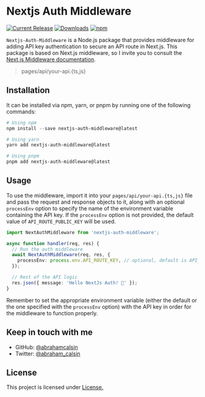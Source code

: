 # Nextjs Auth Middleware

<a href="https://www.npmjs.com/package/nextjs-auth-middleware"><img src="https://img.shields.io/npm/v/nextjs-auth-middleware.svg?style=flat-square" alt="Current Release" /></a>
<a href="https://www.npmjs.com/package/nextjs-auth-middleware"><img src="https://img.shields.io/npm/dm/nextjs-auth-middleware?style=flat-square" alt="Downloads" /></a>
<a href="https://github.com/abrahamcalsin/nextjs-auth-middleware/blob/main/LICENSE"><img alt="npm" src="https://img.shields.io/github/license/abrahamcalsin/react-github-fork-banner?style=flat-square" alt="License"></a>

`Nextjs-Auth-Middleware` is a Node.js package that provides middleware for adding API key authentication to secure an API route in Next.js. This package is based on Next.js middleware, so I invite you to consult the [Next.js Middleware documentation](https://nextjs.org/docs/advanced-features/middleware).

> pages/api/your-api.{ts,js}

## Installation

It can be installed via npm, yarn, or pnpm by running one of the following commands:

```powershell
# Using npm
npm install --save nextjs-auth-middleware@latest

# Using yarn
yarn add nextjs-auth-middleware@latest

# Using pnpm
pnpm add nextjs-auth-middleware@latest
```

## Usage

To use the middleware, import it into your `pages/api/your-api.{ts,js}` file and pass the request and response objects to it, along with an optional `processEnv` option to specify the name of the environment variable containing the API key. If the `processEnv` option is not provided, the default value of `API_ROUTE_PUBLIC_KEY` will be used.

```typescript
import NextAuthMiddleware from 'nextjs-auth-middleware';

async function handler(req, res) {
  // Run the auth middleware
  await NextAuthMiddleware(req, res, {
    processEnv: process.env.API_ROUTE_KEY, // optional, default is API_ROUTE_PUBLIC_KEY
  });

  // Rest of the API logic
  res.json({ message: 'Hello NextJs Auth! 🚀' });
}
```

Remember to set the appropriate environment variable (either the default or the one specified with the `processEnv` option) with the API key in order for the middleware to function properly.

## Keep in touch with me

- GitHub: [@abrahamcalsin](https://github.com/abrahamcalsin)
- Twitter: [@abraham_calsin](https://twitter.com/abraham_calsin)

## License

This project is licensed under [License.](LICENSE)
